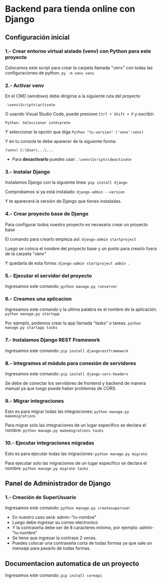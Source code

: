 # Backend para tienda online con Django

## Configuración inicial

### 1.- Crear entorno virtual aislado (venv) con Python para este proyecto

Colocamos este script para crear la carpeta llamada "venv" con todas las configuraciones de python.
`py -m venv venv`

### 2.- Activar venv

En el CMD (windows) debe dirigirse a la siguiente ruta del proyecto

`.\venv\Scripts\activate`

O usando Visual Studio Code, puede presione `Ctrl + Shift + P` y escribir:

`Python: Seleccionar intérprete`

Y seleccionar la opción que diga `Python "tu-version" ('venv':venv)`

Y en tu consola te debe aparecer de la siguiente forma:

`(venv) C:\User\...\...`

- Para **desactivarlo** puedes usar: `.\venv\Scripts\deactivate`

### 3.- Instalar Django

Instalamos Django con la siguiente línea:
`pip install django`

Comprobamos si ya está instalado:
`django-admin --version`

Y te aparecerá la versión de Django que tienes instaladas.

### 4.- Crear proyecto base de Django

Para configurar todos nuestro proyecto es necesario crear un proyecto base

El comando para crearlo empieza así:
`django-admin startproject`

Luego se coloca el nombre del proyecto base y un punto para crearlo fuera de la carpeta "venv"

Y quedaría de esta forma: `django-admin startproject admin .`


### 5.- Ejecutar el servidor del proyecto

Ingresamos este comando:
`python manage.py runserver`

### 6.- Creamos una aplicacion

Ingresamos este comando y la ultima palabra es el nombre de la aplicación.
`python manage.py startapp`

Por ejemplo, podemos crear la app llamada "tasks" o tareas.
`python manage.py startapp tasks`

### 7.- Instalamos Django REST Framework

Ingresamos este comando:
`pip install djangorestframework`

### 8.- Integramos el módulo para conexión de servidores

Ingresamos este comando:
`pip install django-cors-headers`

Se debe de conectar los servidores de frontend y backend de manera manual ya que luego puede haber problemas de CORS.

### 9.- Migrar integraciones

Esto es para migrar todas las integraciones:
`python manage.py makemigrations`

Para migrar solo las integraciones de un lugar especifico se declara el nombre:
`python manage.py makemigrations tasks`

### 10.- Ejecutar integraciones migradas

Esto es para ejecutar todas las migraciones:
`python manage.py migrate`

Para ejecutar solo las migraciones de un lugar especifico se declara el nombre:
`python manage.py migrate tasks`


## Panel de Administrador de Django

### 1.- Creación de SuperUsuario

Ingresamos este comando:
`python manage.py createsuperuser`

- En nuestro caso será: admin-"tu-nombre"
- Luego debe ingresar su correo electronico
- Y la contraseña debe ser de 8 caracteres minimo, por ejemplo: admin-"tu-nombre"
- Se tiene que ingresar la contrase 2 veces.
- Puedes colocar una contraseña corta de todas formas ya que sale un mensaje para pasarlo de todas formas.


## Documentacion automatica de un proyecto

Ingresamos este comando:
`pip install coreapi`

